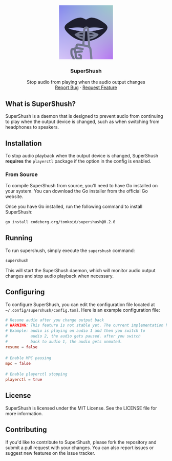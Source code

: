 <div align="center">
  <a href="https://codeberg.org/tomkoid/supershush">
    <img src="assets/logo.png" alt="Logo" width="168" height="168">
  </a>

  <h3 align="center">SuperShush</h3>

  <p align="center">
    Stop audio from playing when the audio output changes
    <br />
    <a href="https://codeberg.org/tomkoid/supershush/issues/new">Report Bug</a>
    ·
    <a href="https://codeberg.org/tomkoid/supershush/issues/new">Request Feature</a>
  </p>
</div>

## What is SuperShush?

SuperShush is a daemon that is designed to prevent audio from continuing to play when the output device is changed, such as when switching from headphones to speakers.

## Installation

To stop audio playback when the output device is changed, SuperShush **requires** the `playerctl` package if the option in the config is enabled.

### From Source

To compile SuperShush from source, you'll need to have Go installed on your system. You can download the Go installer from the official Go website.

Once you have Go installed, run the following command to install SuperShush:

```bash
go install codeberg.org/tomkoid/supershush@0.2.0
```

## Running

To run supershush, simply execute the `supershush` command:

```bash
supershush
```

This will start the SuperShush daemon, which will monitor audio output changes and stop audio playback when necessary.

## Configuring

To configure SuperShush, you can edit the configuration file located at `~/.config/supershush/config.toml`. Here is an example configuration file:

```toml
# Resume audio after you change output back
# WARNING: This feature is not stable yet. The current implementation has big issues.
# Example: audio is playing on audio 1 and then you switch to
#          audio 2, the audio gets paused. after you switch
#          back to audio 1, the audio gets unmuted.
resume = false

# Enable MPC pausing 
mpc = false

# Enable playerctl stopping 
playerctl = true
```

## License
 
SuperShush is licensed under the MIT License. See the LICENSE file for more information.

## Contributing
 
If you'd like to contribute to SuperShush, please fork the repository and submit a pull request with your changes. You can also report issues or suggest new features on the issue tracker.
